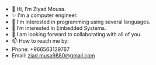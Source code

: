 - 👋 Hi, I’m Ziyad Mousa.
- ✨ I'm a computer engineer.
- 👀 I'm interested in programming using several languages.
- 🌱 I’m interested in Embedded Systems.
- 💞️ I am looking forward to collaborating with all of you.
- 📫 How to reach me by:
- Phone: +966563129767
- Email: ziad.musa9880@gmail.com

<!---
ziadmusa/ziadmusa is a ✨ special ✨ repository because its `README.md` (this file) appears on your GitHub profile.
You can click the Preview link to take a look at your changes.
--->
